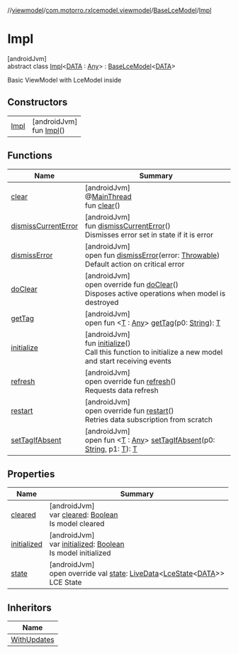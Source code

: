 //[viewmodel](../../../../index.md)/[com.motorro.rxlcemodel.viewmodel](../../index.md)/[BaseLceModel](../index.md)/[Impl](index.md)

# Impl

[androidJvm]\
abstract class [Impl](index.md)&lt;[DATA](index.md) : [Any](https://kotlinlang.org/api/latest/jvm/stdlib/kotlin/-any/index.html)&gt; : [BaseLceModel](../index.md)&lt;[DATA](index.md)&gt; 

Basic ViewModel with LceModel inside

## Constructors

| | |
|---|---|
| [Impl](-impl.md) | [androidJvm]<br>fun [Impl](-impl.md)() |

## Functions

| Name | Summary |
|---|---|
| [clear](../../-base-view-model/index.md#-1936886459%2FFunctions%2F1456247564) | [androidJvm]<br>@[MainThread](https://developer.android.com/reference/kotlin/androidx/annotation/MainThread.html)<br>fun [clear](../../-base-view-model/index.md#-1936886459%2FFunctions%2F1456247564)() |
| [dismissCurrentError](../dismiss-current-error.md) | [androidJvm]<br>fun [dismissCurrentError](../dismiss-current-error.md)()<br>Dismisses error set in state if it is error |
| [dismissError](../dismiss-error.md) | [androidJvm]<br>open fun [dismissError](../dismiss-error.md)(error: [Throwable](https://kotlinlang.org/api/latest/jvm/stdlib/kotlin/-throwable/index.html))<br>Default action on critical error |
| [doClear](do-clear.md) | [androidJvm]<br>open override fun [doClear](do-clear.md)()<br>Disposes active operations when model is destroyed |
| [getTag](../../-base-view-model/index.md#-215894976%2FFunctions%2F1456247564) | [androidJvm]<br>open fun &lt;[T](../../-base-view-model/index.md#-215894976%2FFunctions%2F1456247564) : [Any](https://kotlinlang.org/api/latest/jvm/stdlib/kotlin/-any/index.html)&gt; [getTag](../../-base-view-model/index.md#-215894976%2FFunctions%2F1456247564)(p0: [String](https://kotlinlang.org/api/latest/jvm/stdlib/kotlin/-string/index.html)): [T](../../-base-view-model/index.md#-215894976%2FFunctions%2F1456247564) |
| [initialize](../../-base-view-model/initialize.md) | [androidJvm]<br>fun [initialize](../../-base-view-model/initialize.md)()<br>Call this function to initialize a new model and start receiving events |
| [refresh](refresh.md) | [androidJvm]<br>open override fun [refresh](refresh.md)()<br>Requests data refresh |
| [restart](restart.md) | [androidJvm]<br>open override fun [restart](restart.md)()<br>Retries data subscription from scratch |
| [setTagIfAbsent](../../-base-view-model/index.md#-1567230750%2FFunctions%2F1456247564) | [androidJvm]<br>open fun &lt;[T](../../-base-view-model/index.md#-1567230750%2FFunctions%2F1456247564) : [Any](https://kotlinlang.org/api/latest/jvm/stdlib/kotlin/-any/index.html)&gt; [setTagIfAbsent](../../-base-view-model/index.md#-1567230750%2FFunctions%2F1456247564)(p0: [String](https://kotlinlang.org/api/latest/jvm/stdlib/kotlin/-string/index.html), p1: [T](../../-base-view-model/index.md#-1567230750%2FFunctions%2F1456247564)): [T](../../-base-view-model/index.md#-1567230750%2FFunctions%2F1456247564) |

## Properties

| Name | Summary |
|---|---|
| [cleared](../../-base-view-model/cleared.md) | [androidJvm]<br>var [cleared](../../-base-view-model/cleared.md): [Boolean](https://kotlinlang.org/api/latest/jvm/stdlib/kotlin/-boolean/index.html)<br>Is model cleared |
| [initialized](../../-base-view-model/initialized.md) | [androidJvm]<br>var [initialized](../../-base-view-model/initialized.md): [Boolean](https://kotlinlang.org/api/latest/jvm/stdlib/kotlin/-boolean/index.html)<br>Is model initialized |
| [state](state.md) | [androidJvm]<br>open override val [state](state.md): [LiveData](https://developer.android.com/reference/kotlin/androidx/lifecycle/LiveData.html)&lt;[LceState](../../../../../base/base/com.motorro.rxlcemodel.base/-lce-state/index.md)&lt;[DATA](index.md)&gt;&gt;<br>LCE State |

## Inheritors

| Name |
|---|
| [WithUpdates](../-with-updates/index.md) |

